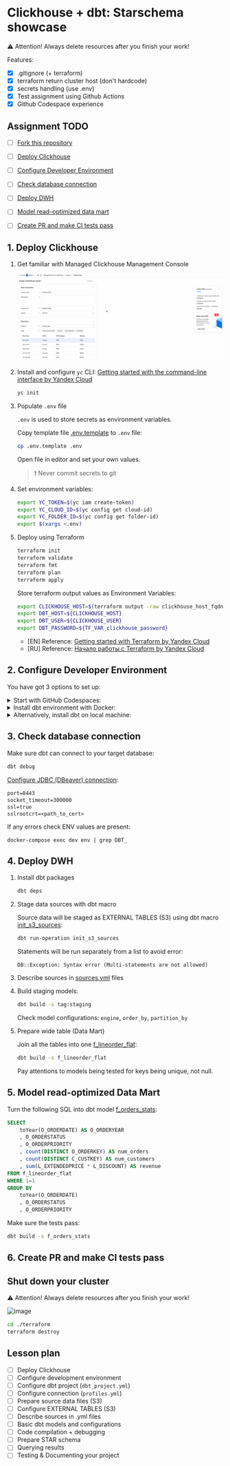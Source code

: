 # Clickhouse + dbt: Starschema showcase

⚠️ Attention! Always delete resources after you finish your work!

Features:
- [x] .gitignore (+ terraform)
- [x] terraform return cluster host (don't hardcode)
- [x] secrets handling (use .env)
- [x] Test assignment using Github Actions
- [x] Github Codespace experience

## Assignment TODO

- [ ] [Fork this repository]()
- [ ] [Deploy Clickhouse](#1-deploy-clickhouse)
- [ ] [Configure Developer Environment](#2-configure-developer-environment)
- [ ] [Check database connection](#3-check-database-connection)
- [ ] [Deploy DWH](#4-deploy-dwh)
- [ ] [Model read-optimized data mart](#)
- [ ] [Create PR and make CI tests pass]()



## 1. Deploy Clickhouse

1. Get familiar with Managed Clickhouse Management Console

    ![](./docs/clickhouse_management_console.gif)

1. Install and configure `yc` CLI: [Getting started with the command-line interface by Yandex Cloud](https://cloud.yandex.com/en/docs/cli/quickstart#install)

    ```bash
    yc init
    ```

1. Populate `.env` file

    `.env` is used to store secrets as environment variables.

    Copy template file [.env.template](./.env.template) to `.env` file:
    ```bash
    cp .env.template .env
    ```

    Open file in editor and set your own values.

    > ❗️ Never commit secrets to git    

1. Set environment variables:

    ```bash
    export YC_TOKEN=$(yc iam create-token)
    export YC_CLOUD_ID=$(yc config get cloud-id)
    export YC_FOLDER_ID=$(yc config get folder-id)
    export $(xargs <.env)
    ```

1. Deploy using Terraform

    ```bash
    terraform init
    terraform validate
    terraform fmt
    terraform plan
    terraform apply
    ```

    Store terraform output values as Environment Variables:

    ```bash
    export CLICKHOUSE_HOST=$(terraform output -raw clickhouse_host_fqdn)
    export DBT_HOST=${CLICKHOUSE_HOST}
    export DBT_USER=${CLICKHOUSE_USER}
    export DBT_PASSWORD=${TF_VAR_clickhouse_password}
    ```

    - [EN] Reference: [Getting started with Terraform by Yandex Cloud](https://cloud.yandex.com/en/docs/tutorials/infrastructure-management/terraform-quickstart)
    - [RU] Reference: [Начало работы с Terraform by Yandex Cloud](https://cloud.yandex.ru/docs/tutorials/infrastructure-management/terraform-quickstart)


## 2. Configure Developer Environment

You have got 3 options to set up:
 
<details><summary>Start with GitHub Codespaces:</summary>
<p>

![GitHub Codespaces]()

</p>
</details>

<details><summary>Install dbt environment with Docker:</summary>
<p>

Install [Docker](https://docs.docker.com/desktop/#download-and-install) and run commands:

```bash
# build & run container
docker-compose build
docker-compose up -d

# alias docker exec command
alias dbt="docker-compose exec dev dbt"
```

</p>
</details>

<details><summary>Alternatively, install dbt on local machine:</summary>
<p>

[Install dbt](https://docs.getdbt.com/dbt-cli/install/overview) and [configure profile](https://docs.getdbt.com/dbt-cli/configure-your-profile) manually by yourself. By default, dbt expects the `profiles.yml` file to be located in the `~/.dbt/` directory.

Use this [template](./profiles.yml) and enter your own credentials.
</p>
</details>

## 3. Check database connection

Make sure dbt can connect to your target database:

```bash
dbt debug
```

[Configure JDBC (DBeaver) connection](https://cloud.yandex.ru/docs/managed-clickhouse/operations/connect#connection-ide):

```
port=8443
socket_timeout=300000
ssl=true
sslrootcrt=<path_to_cert>
```

If any errors check ENV values are present:
```
docker-compose exec dev env | grep DBT_
```

## 4. Deploy DWH

1. Install dbt packages

    ```bash
    dbt deps
    ```

1. Stage data sources with dbt macro

    Source data will be staged as EXTERNAL TABLES (S3) using dbt macro [init_s3_sources](./macros/init_s3_sources.sql):

    ```bash
    dbt run-operation init_s3_sources
    ```

    Statements will be run separately from a list to avoid error:

    ```
    DB::Exception: Syntax error (Multi-statements are not allowed)
    ```

1. Describe sources in [sources.yml](./models/sources/sources.yml) files

1. Build staging models:

    ```bash
    dbt build -s tag:staging
    ```

    Check model configurations: `engine`, `order_by`, `partition_by`

1. Prepare wide table (Data Mart)

    Join all the tables into one [f_lineorder_flat](./models/):

    ```bash
    dbt build -s f_lineorder_flat
    ```

    Pay attentions to models being tested for keys being unique, not null.

## 5. Model read-optimized Data Mart

Turn the following SQL into dbt model [f_orders_stats](./models/marts/f_orders_stats.sql):

```sql
SELECT
    toYear(O_ORDERDATE) AS O_ORDERYEAR
    , O_ORDERSTATUS
    , O_ORDERPRIORITY
    , count(DISTINCT O_ORDERKEY) AS num_orders
    , count(DISTINCT C_CUSTKEY) AS num_customers
    , sum(L_EXTENDEDPRICE * L_DISCOUNT) AS revenue
FROM f_lineorder_flat
WHERE 1=1
GROUP BY
    toYear(O_ORDERDATE)
    , O_ORDERSTATUS
    , O_ORDERPRIORITY
```

Make sure the tests pass:

```bash
dbt build -s f_orders_stats
```

## 6. Create PR and make CI tests pass


## Shut down your cluster

⚠️ Attention! Always delete resources after you finish your work!

![image](https://user-images.githubusercontent.com/34193409/214896888-3c6db293-8f1c-4931-8277-b2e4137f30a3.png)

```bash
cd ./terraform
terraform destroy
```

## Lesson plan

- [ ] Deploy Clickhouse
- [ ] Configure development environment
- [ ] Configure dbt project (`dbt_project.yml`)
- [ ] Configure connection (`profiles.yml`)
- [ ] Prepare source data files (S3)
- [ ] Configure EXTERNAL TABLES (S3)
- [ ] Describe sources in .yml files
- [ ] Basic dbt models and configurations
- [ ] Code compilation + debugging
- [ ] Prepare STAR schema
- [ ] Querying results
- [ ] Testing & Documenting your project
